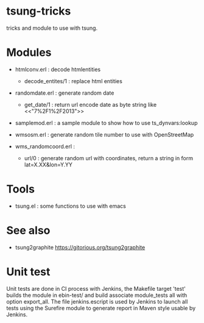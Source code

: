 tsung-tricks
============

tricks and module to use with tsung.

Modules
=======

* htmlconv.erl : decode htmlentities
  
  * decode_entites/1 : replace html entities

* randomdate.erl : generate random date 

  * get_date/1 : return url encode date as byte string like <<"7%2F1%2F2013">>

* samplemod.erl : a sample module to show how to use ts_dynvars:lookup

* wmsosm.erl : generate random tile number to use with OpenStreetMap

* wms_randomcoord.erl : 

  * url/0 : generate random url with coordinates, return a string in form lat=X.XX&lon=Y.YY

Tools
=====

* tsung.el : some functions to use with emacs

See also
========

* tsung2graphite https://gitorious.org/tsung2graphite

Unit test
=========

Unit tests are done in CI process with Jenkins, the Makefile target
'test' builds the module in ebin-test/ and build associate
module_tests all with option export_all. The file jenkins.escript
is used by Jenkins to launch all tests using the Surefire module to
generate report in Maven style usable by Jenkins.

